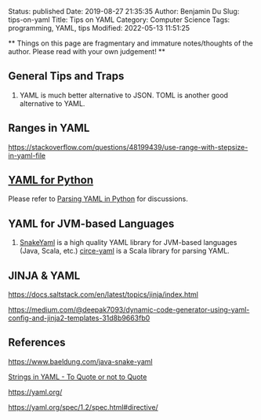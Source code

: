 Status: published
Date: 2019-08-27 21:35:35
Author: Benjamin Du
Slug: tips-on-yaml
Title: Tips on YAML
Category: Computer Science
Tags: programming, YAML, tips
Modified: 2022-05-13 11:51:25

**
Things on this page are fragmentary and immature notes/thoughts of the author.
Please read with your own judgement!
**

## General Tips and Traps

1. YAML is much better alternative to JSON.
    TOML is another good alternative to YAML.

## Ranges in YAML

https://stackoverflow.com/questions/48199439/use-range-with-stepsize-in-yaml-file

## [YAML for Python](http://www.legendu.net/misc/blog/tips-on-pyyaml)

Please refer to 
[Parsing YAML in Python](http://www.legendu.net/misc/blog/tips-on-pyyaml)
for discussions.

## YAML for JVM-based Languages

1. [SnakeYaml](https://bitbucket.org/asomov/snakeyaml/src/default/)
  is a high quality YAML library for JVM-based languages (Java, Scala, etc.)
  [circe-yaml](https://github.com/circe/circe-yaml)
  is a Scala library for parsing YAML.


## JINJA & YAML

https://docs.saltstack.com/en/latest/topics/jinja/index.html

https://medium.com/@deepak7093/dynamic-code-generator-using-yaml-config-and-jinja2-templates-31d8b9663fb0


## References

https://www.baeldung.com/java-snake-yaml

[Strings in YAML - To Quote or not to Quote](http://blogs.perl.org/users/tinita/2018/03/strings-in-yaml---to-quote-or-not-to-quote.html)

https://yaml.org/

https://yaml.org/spec/1.2/spec.html#directive/
